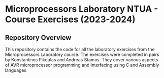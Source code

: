 # Microprocessors Laboratory NTUA - Course Exercises (2023-2024)

## Repository Overview

This repository contains the code for all the laboratory exercises from the Microprocessors Laboratory course. The exercises were completed in pairs by Konstantinos Pikoulas and Andreas Stamos. They cover various aspects of AVR microprocessor programming and interfacing using C and Assembly languages.